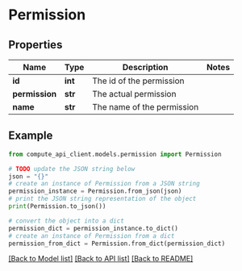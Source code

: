 # Permission


## Properties

Name | Type | Description | Notes
------------ | ------------- | ------------- | -------------
**id** | **int** | The id of the permission | 
**permission** | **str** | The actual permission | 
**name** | **str** | The name of the permission | 

## Example

```python
from compute_api_client.models.permission import Permission

# TODO update the JSON string below
json = "{}"
# create an instance of Permission from a JSON string
permission_instance = Permission.from_json(json)
# print the JSON string representation of the object
print(Permission.to_json())

# convert the object into a dict
permission_dict = permission_instance.to_dict()
# create an instance of Permission from a dict
permission_from_dict = Permission.from_dict(permission_dict)
```
[[Back to Model list]](../README.md#documentation-for-models) [[Back to API list]](../README.md#documentation-for-api-endpoints) [[Back to README]](../README.md)


